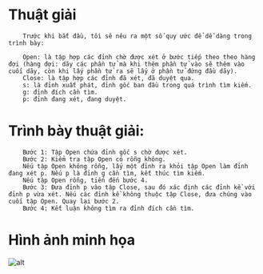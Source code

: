 #	Thuật giải
```	
	Trước khi bắt đầu, tôi sẽ nêu ra một số quy ước để dễ dàng trong trình bày:

	Open: là tập hợp các đỉnh chờ được xét ở bước tiếp theo theo hàng đợi (hàng đợi: dãy các phần tử mà khi thêm phần tử vào sẽ thêm vào cuối dãy, còn khi lấy phần tử ra sẽ lấy ở phần tử đứng đầu dãy).
	Close: là tập hợp các đỉnh đã xét, đã duyệt qua.
	s: là đỉnh xuất phát, đỉnh gốc ban đầu trong quá trình tìm kiếm.
	g: đỉnh đích cần tìm.
	p: đỉnh đang xét, đang duyệt.
```

#	Trình bày thuật giải:
```	
	Bước 1: Tập Open chứa đỉnh gốc s chờ được xét.
	Bước 2: Kiểm tra tập Open có rỗng không.
	Nếu tập Open không rỗng, lấy một đỉnh ra khỏi tập Open làm đỉnh đang xét p. Nếu p là đỉnh g cần tìm, kết thúc tìm kiếm.
	Nếu tập Open rỗng, tiến đến bước 4.
	Bước 3: Đưa đỉnh p vào tập Close, sau đó xác định các đỉnh kề với đỉnh p vừa xét. Nếu các đỉnh kề không thuộc tập Close, đưa chúng vào cuối tập Open. Quay lại bước 2.
	Bước 4: Kết luận không tìm ra đỉnh đích cần tìm.
```
#	Hình ảnh minh họa
![alt](http://http://static.javatpoint.com/tutorial/ai/images/breadth-first-search.png)
